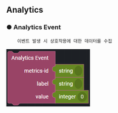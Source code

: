 ## Analytics

### ● Analytics Event

        이벤트 발생 시 상호작용에 대한 데이터를 수집

![](../../img/assets/image%20%28257%29.png)
